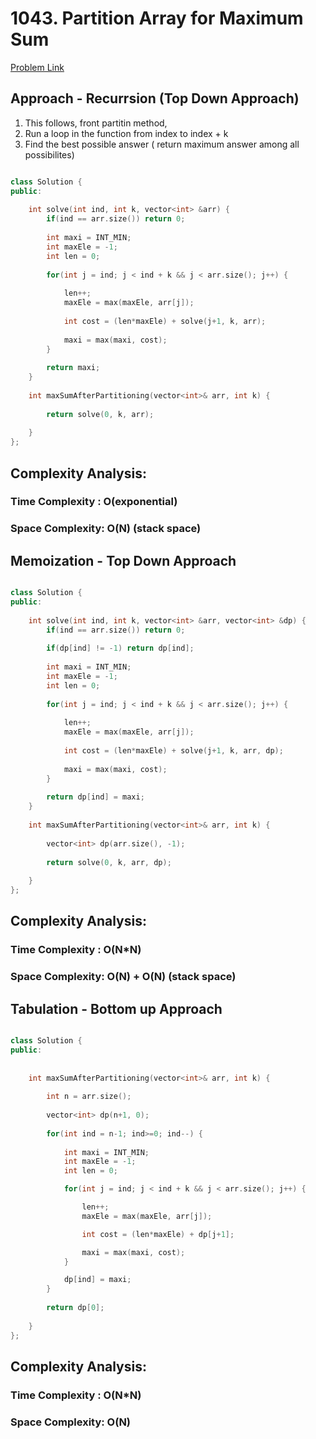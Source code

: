 # 1043. Partition Array for Maximum Sum

[Problem Link](https://leetcode.com/problems/partition-array-for-maximum-sum/)


## Approach - Recurrsion (Top Down Approach)

1. This follows, front partitin method,
2. Run a loop in the function from index to index + k
3. Find the best possible answer ( return maximum answer among all possibilites)


```C++

class Solution {
public:
    
    int solve(int ind, int k, vector<int> &arr) {
        if(ind == arr.size()) return 0;
        
        int maxi = INT_MIN;
        int maxEle = -1;
        int len = 0;
        
        for(int j = ind; j < ind + k && j < arr.size(); j++) {
            
            len++;
            maxEle = max(maxEle, arr[j]);
            
            int cost = (len*maxEle) + solve(j+1, k, arr);
            
            maxi = max(maxi, cost);
        }
        
        return maxi;
    }
    
    int maxSumAfterPartitioning(vector<int>& arr, int k) {
        
        return solve(0, k, arr);
        
    }
};

```

## Complexity Analysis:

### Time Complexity : O(exponential)
### Space Complexity: O(N) (stack space)


## Memoization - Top Down Approach

```C++

class Solution {
public:
    
    int solve(int ind, int k, vector<int> &arr, vector<int> &dp) {
        if(ind == arr.size()) return 0;
        
        if(dp[ind] != -1) return dp[ind];
        
        int maxi = INT_MIN;
        int maxEle = -1;
        int len = 0;
        
        for(int j = ind; j < ind + k && j < arr.size(); j++) {
            
            len++;
            maxEle = max(maxEle, arr[j]);
            
            int cost = (len*maxEle) + solve(j+1, k, arr, dp);
            
            maxi = max(maxi, cost);
        }
        
        return dp[ind] = maxi;
    }
    
    int maxSumAfterPartitioning(vector<int>& arr, int k) {
        
        vector<int> dp(arr.size(), -1);
        
        return solve(0, k, arr, dp);
        
    }
};

```

## Complexity Analysis:

### Time Complexity : O(N*N)
### Space Complexity: O(N) + O(N) (stack space)


## Tabulation - Bottom up Approach

```C++

class Solution {
public:
    
    
    int maxSumAfterPartitioning(vector<int>& arr, int k) {
        
        int n = arr.size();
        
        vector<int> dp(n+1, 0);
        
        for(int ind = n-1; ind>=0; ind--) {
            
            int maxi = INT_MIN;
            int maxEle = -1;
            int len = 0;

            for(int j = ind; j < ind + k && j < arr.size(); j++) {

                len++;
                maxEle = max(maxEle, arr[j]);

                int cost = (len*maxEle) + dp[j+1];

                maxi = max(maxi, cost);
            }

            dp[ind] = maxi;
        }
        
        return dp[0];
        
    }
};

```

## Complexity Analysis:

### Time Complexity : O(N*N)
### Space Complexity: O(N)